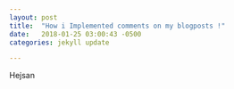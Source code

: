 ```yaml
---
layout: post
title:  "How i Implemented comments on my blogposts !"
date:   2018-01-25 03:00:43 -0500
categories: jekyll update

---
```

Hejsan
<head>